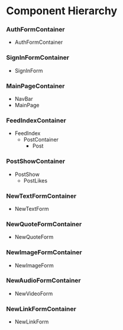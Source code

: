 # Component Hierarchy

### AuthFormContainer
  - AuthFormContainer

### SignInFormContainer
  - SignInForm

### MainPageContainer
  - NavBar
  - MainPage

### FeedIndexContainer
  - FeedIndex
    - PostContainer
      - Post

### PostShowContainer
  - PostShow
    - PostLikes

### NewTextFormContainer
  - NewTextForm

### NewQuoteFormContainer
  - NewQuoteForm

### NewImageFormContainer
  - NewImageForm

### NewAudioFormContainer
  - NewVideoForm

### NewLinkFormContainer
  - NewLinkForm
